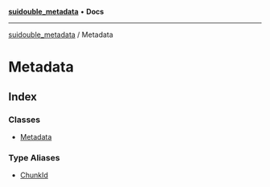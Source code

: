 [**suidouble_metadata**](../README.md) • **Docs**

***

[suidouble_metadata](../modules.md) / Metadata

# Metadata

## Index

### Classes

- [Metadata](classes/Metadata.md)

### Type Aliases

- [ChunkId](type-aliases/ChunkId.md)
